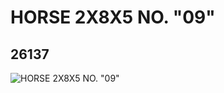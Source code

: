 # HORSE 2X8X5 NO. "09"
## 26137
![HORSE 2X8X5 NO. "09"](https://lc-www-live-s.legocdn.com/media/bricks/5/2/6145790.jpg)
